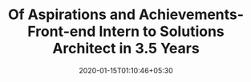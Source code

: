 ---
title: "Of Aspirations and Achievements- Front-end Intern to Solutions Architect in 3.5 Years"
date: 2020-01-15T01:10:46+05:30
category: "Career Update"
external_link: "https://medium.com/cactus-techblog/of-aspirations-and-achievements-front-end-intern-to-solutions-architect-in-3-5-years-fbad522c3048"
external_site_name: "Cactus Tech Blog"
external_site_link: "https://medium.com/cactus-techblog"
---